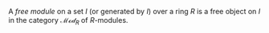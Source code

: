 A *free module* on a set $I$ (or generated by $I$) over a ring $R$ is a free object on $I$ in the category $\mathcal{Mod}_{R}$ of $R$-modules.
